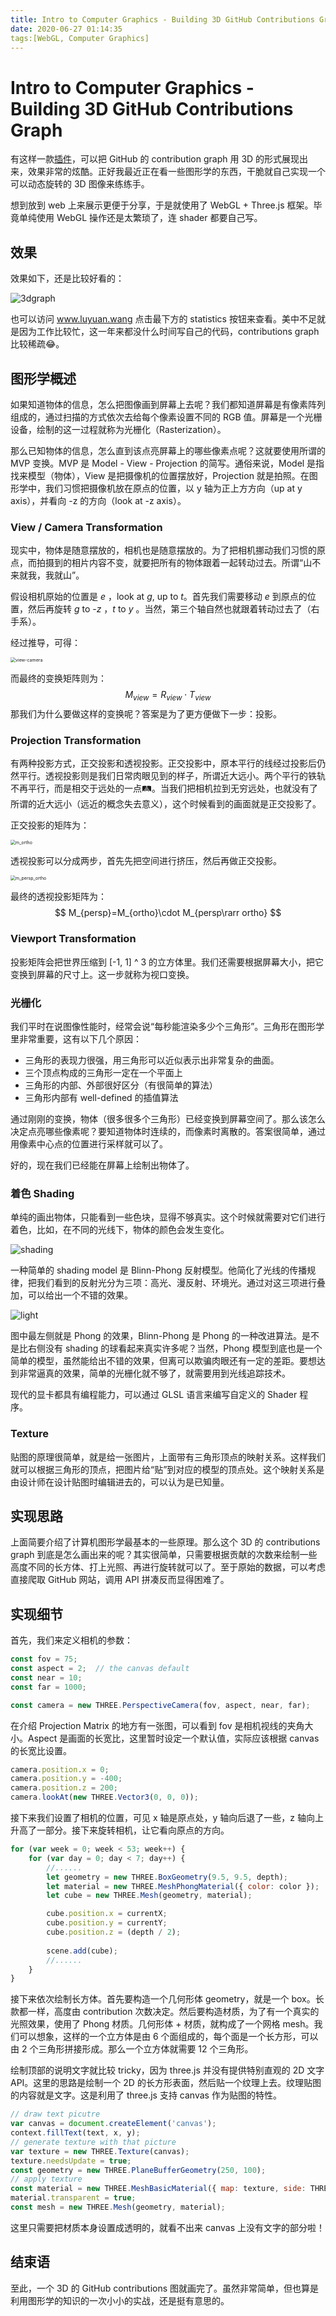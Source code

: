 ```yaml
---
title: Intro to Computer Graphics - Building 3D GitHub Contributions Graph
date: 2020-06-27 01:14:35
tags:[WebGL, Computer Graphics]
---
```


# Intro to Computer Graphics - Building 3D GitHub Contributions Graph

有这样一款[插件](https://github.com/jasonlong/isometric-contributions)，可以把 GitHub 的 contribution graph 用 3D 的形式展现出来，效果非常的炫酷。正好我最近正在看一些图形学的东西，干脆就自己实现一个可以动态旋转的 3D 图像来练练手。

想到放到 web 上来展示更便于分享，于是就使用了 WebGL + Three.js 框架。毕竟单纯使用 WebGL 操作还是太繁琐了，连 shader 都要自己写。

## 效果

效果如下，还是比较好看的：

![3dgraph](/img/github-graph-3d/3dgraph.gif)

也可以访问 www.luyuan.wang 点击最下方的 statistics 按钮来查看。美中不足就是因为工作比较忙，这一年来都没什么时间写自己的代码，contributions graph 比较稀疏😂。

## 图形学概述

如果知道物体的信息，怎么把图像画到屏幕上去呢？我们都知道屏幕是有像素阵列组成的，通过扫描的方式依次去给每个像素设置不同的 RGB 值。屏幕是一个光栅设备，绘制的这一过程就称为光栅化（Rasterization）。

那么已知物体的信息，怎么直到该点亮屏幕上的哪些像素点呢？这就要使用所谓的 MVP 变换。MVP 是 Model - View - Projection 的简写。通俗来说，Model 是指找来模型（物体），View 是把摄像机的位置摆放好，Projection 就是拍照。在图形学中，我们习惯把摄像机放在原点的位置，以 y 轴为正上方方向（up at y axis），并看向 -z 的方向（look at -z axis）。

### View / Camera Transformation

现实中，物体是随意摆放的，相机也是随意摆放的。为了把相机挪动我们习惯的原点，而拍摄到的相片内容不变，就要把所有的物体跟着一起转动过去。所谓“山不来就我，我就山”。

假设相机原始的位置是 *e* ，look at *g*, up to *t*。首先我们需要移动 *e* 到原点的位置，然后再旋转  *g* to -*z* ，*t* to *y* 。当然，第三个轴自然也就跟着转动过去了（右手系）。

经过推导，可得：

<img src="/img/github-graph-3d/view-camera.jpeg" alt="view-camera" style="zoom:50%;" />

而最终的变换矩阵则为：
$$
M_{view} = R_{view}\cdot T_{view}
$$
那我们为什么要做这样的变换呢？答案是为了更方便做下一步：投影。

### Projection Transformation

有两种投影方式，正交投影和透视投影。正交投影中，原本平行的线经过投影后仍然平行。透视投影则是我们日常肉眼见到的样子，所谓近大远小。两个平行的铁轨不再平行，而是相交于远处的一点🛤️。当我们把相机拉到无穷远处，也就没有了所谓的近大远小（远近的概念失去意义），这个时候看到的画面就是正交投影了。

正交投影的矩阵为：

<img src="/img/github-graph-3d/m_ortho.jpeg" alt="m_ortho" style="zoom:50%;" />

透视投影可以分成两步，首先先把空间进行挤压，然后再做正交投影。

<img src="/img/github-graph-3d/m_persp_ortho.jpeg" alt="m_persp_ortho" style="zoom:50%;" />

最终的透视投影矩阵为：
$$
M_{persp}=M_{ortho}\cdot M_{persp\rarr ortho}
$$

### Viewport Transformation

投影矩阵会把世界压缩到 [-1, 1] ^ 3 的立方体里。我们还需要根据屏幕大小，把它变换到屏幕的尺寸上。这一步就称为视口变换。

### 光栅化

我们平时在说图像性能时，经常会说“每秒能渲染多少个三角形”。三角形在图形学里非常重要，这有以下几个原因：

- 三角形的表现力很强，用三角形可以近似表示出非常复杂的曲面。
- 三个顶点构成的三角形一定在一个平面上
- 三角形的内部、外部很好区分（有很简单的算法）
- 三角形内部有 well-defined 的插值算法

通过刚刚的变换，物体（很多很多个三角形）已经变换到屏幕空间了。那么该怎么决定点亮哪些像素呢？要知道物体时连续的，而像素时离散的。答案很简单，通过用像素中心点的位置进行采样就可以了。

好的，现在我们已经能在屏幕上绘制出物体了。

### 着色 Shading

单纯的画出物体，只能看到一些色块，显得不够真实。这个时候就需要对它们进行着色，比如，在不同的光线下，物体的颜色会发生变化。

![shading](/img/github-graph-3d/shading.jpg)

一种简单的 shading model 是 Blinn-Phong 反射模型。他简化了光线的传播规律，把我们看到的反射光分为三项：高光、漫反射、环境光。通过对这三项进行叠加，可以给出一个不错的效果。

![light](/img/github-graph-3d/light.jpeg)

图中最左侧就是 Phong 的效果，Blinn-Phong 是 Phong 的一种改进算法。是不是比右侧没有 shading 的球看起来真实许多呢？当然，Phong 模型到底也是一个简单的模型，虽然能给出不错的效果，但离可以欺骗肉眼还有一定的差距。要想达到非常逼真的效果，简单的光栅化就不够了，就需要用到光线追踪技术。

现代的显卡都具有编程能力，可以通过 GLSL 语言来编写自定义的 Shader 程序。

### Texture

贴图的原理很简单，就是给一张图片，上面带有三角形顶点的映射关系。这样我们就可以根据三角形的顶点，把图片给“贴”到对应的模型的顶点处。这个映射关系是由设计师在设计贴图时编辑进去的，可以认为是已知量。

## 实现思路

上面简要介绍了计算机图形学最基本的一些原理。那么这个 3D 的 contributions graph 到底是怎么画出来的呢？其实很简单，只需要根据贡献的次数来绘制一些高度不同的长方体、打上光照、再进行旋转就可以了。至于原始的数据，可以考虑直接爬取 GitHub 网站，调用 API 拼凑反而显得困难了。

## 实现细节

首先，我们来定义相机的参数：

```javascript
const fov = 75;
const aspect = 2;  // the canvas default
const near = 10;
const far = 1000;

const camera = new THREE.PerspectiveCamera(fov, aspect, near, far);
```

在介绍 Projection Matrix 的地方有一张图，可以看到 fov 是相机视线的夹角大小。Aspect 是画面的长宽比，这里暂时设定一个默认值，实际应该根据 canvas 的长宽比设置。

```javascript
camera.position.x = 0;
camera.position.y = -400;
camera.position.z = 200;
camera.lookAt(new THREE.Vector3(0, 0, 0));
```

接下来我们设置了相机的位置，可见 x 轴是原点处，y 轴向后退了一些，z 轴向上升高了一部分。接下来旋转相机，让它看向原点的方向。

```javascript
for (var week = 0; week < 53; week++) {
    for (var day = 0; day < 7; day++) {
        //......
        let geometry = new THREE.BoxGeometry(9.5, 9.5, depth);
        let material = new THREE.MeshPhongMaterial({ color: color });
        let cube = new THREE.Mesh(geometry, material);

        cube.position.x = currentX;
        cube.position.y = currentY;
        cube.position.z = (depth / 2);
      
        scene.add(cube);
      	//......
    }
}
```

接下来依次绘制长方体。首先要构造一个几何形体 geometry，就是一个 box。长款都一样，高度由 contribution 次数决定。然后要构造材质，为了有一个真实的光照效果，使用了 Phong 材质。几何形体 + 材质，就构成了一个网格 mesh。我们可以想象，这样的一个立方体是由 6 个面组成的，每个面是一个长方形，可以由 2 个三角形拼接形成。那么一个立方体就需要 12 个三角形。

绘制顶部的说明文字就比较 tricky，因为 three.js 并没有提供特别直观的 2D 文字 API。这里的思路是绘制一个 2D 的长方形表面，然后贴一个纹理上去。纹理贴图的内容就是文字。这是利用了 three.js 支持 canvas 作为贴图的特性。

```javascript
// draw text picutre
var canvas = document.createElement('canvas');
context.fillText(text, x, y);
// generate texture with that picture
var texture = new THREE.Texture(canvas);
texture.needsUpdate = true;
const geometry = new THREE.PlaneBufferGeometry(250, 100);
// apply texture
const material = new THREE.MeshBasicMaterial({ map: texture, side: THREE.DoubleSide });
material.transparent = true;
const mesh = new THREE.Mesh(geometry, material);
```

这里只需要把材质本身设置成透明的，就看不出来 canvas 上没有文字的部分啦！

## 结束语

至此，一个 3D 的 GitHub contributions 图就画完了。虽然非常简单，但也算是利用图形学的知识的一次小小的实战，还是挺有意思的。
